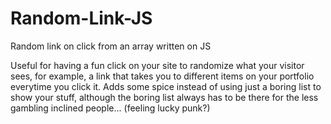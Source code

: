 # Random-Link-JS

Random link on click from an array written on JS

Useful for having a fun click on your site to randomize what your visitor sees, for example, a link that takes you to different items on your portfolio everytime you click it. Adds some spice instead of using just a boring list to show your stuff, although the boring list always has to be there for the less gambling inclined people... (feeling lucky punk?)